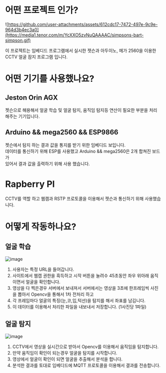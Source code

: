 # 어떤 프로젝트 인가?
![https://github.com/user-attachments/assets/612cdc17-7472-497e-9c9e-964d3b4ec3a0](https://media1.tenor.com/m/YcXXO5zvNuQAAAAC/simpsons-bart-simpson.gif)

이 프로젝트는 임베디드 프로그램에서 실시한 젯슨과 아두이노, 메가 2560을 이용한 CCTV 얼굴 잠지 프로그램 입니다.

# 어떤 기기를 사용했나요?
## Jeston Orin AGX 
젯슨으로 해용해서 얼굴 학습 및 얼굴 탐지, 움직임 탐지등  연산이 필요한 부분을 처리 해주는 기기입니다.

## Arduino && mega2560 && ESP9866  
젯슨에서 탐지 하는 결과 값을 통지를 받기 위한 임베디드 보입니다.<br>
데이터를 통신하기 위해 ESP를 사용했고 Arduino && mega2560은 2개 합쳐진 보드가<br>
있어서 결과 값을 출력하기 위해 사용 했습니다.

# Rapberry PI
CCTV를 역할 하고 웹캠과 RSTP 프로토콜을 이용해서 젯슨과 통신하기 위해 사용했습니다.

# 어떻게 작동하나요?
## 얼굴 학습
![image](https://github.com/user-attachments/assets/436680cb-2b9a-4675-83b7-b92bb9a4ab7a)
1. 사용자는 특정 URL을 들어갑니다.
2. 사이트에서 웹캡 권한을 흑득하고 시작 버튼을 눌려수 45초동안 좌우 위아래 움직이면서 얼굴을 확인합니다.
3. 영상을 다 찍은경우 서버에서 보내져서 서버에서는 영상을 3초에 한프레임씩 사진을 뽑아서 Opencv을 통해서 1차 전처리 하고
4. 각 프레임마다 얼굴의 특징(눈,코,입,턱선)을 탐지를 해서 좌표를 남김니다.
5. 이 데이터를 이용해서 처리한 파일을 내보내서 저장합니다. (1사진당 1파일)

## 얼굴 탐지
![image](https://github.com/user-attachments/assets/cc392a72-2c65-4c79-88cc-fd22095926e6)
1. CCTV에서 영상을 실시간으로 받아서 Opencv를 이용해서 움직임을 탐지합니다.
2. 만약 움직임이 확인이 되는경우 얼굴을 탐지를 시작합니다.
3. 영상에서 얼굴이 확인이 되면 얼굴을 추출해서 분석을 합니다.
4. 분석한 결과를 토대로 임베디드에 MQTT 프로토콜을 이용해서 결과를 전송합니다.
